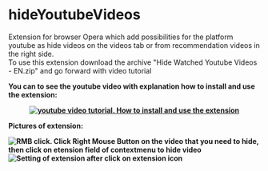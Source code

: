 # hideYoutubeVideos
Extension for browser Opera which add possibilities for the platform youtube as hide videos on the videos tab or from recommendation videos in the right side.<br>
To use this extension download the archive "Hide Watched Youtube Videos - EN.zip" and go forward with video tutorial

<b>You can to see the youtube video with explanation how to install and use the extension:<b>
<div align="center">
  <a href="https://www.youtube.com/watch?v=2f5Ha4-g_Bw" target="_blank"><img src="https://i.ibb.co/9yg4HPT/youtube-extension.png" alt="youtube video tutorial. How to install and use the extension"></a>
</div>

<b>Pictures of extension:</b>

 <img src="https://i.ibb.co/VVHmQjQ/RMB-extension.png" alt="RMB click. Click Right Mouse Button on the video that you need to hide, then click on etension field of contextmenu to hide video"  align="middle" style="display: block; margin-left: auto; margin-right: auto; z-index: 1;">

<img src="https://i.ibb.co/VCc5TQp/Settings-extension.png" alt="Setting of extension after click on extension icon">
